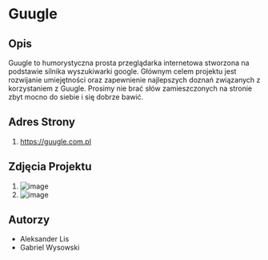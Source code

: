 # Guugle 

## Opis
Guugle to humorystyczna prosta przeglądarka internetowa stworzona na podstawie silnika wyszukiwarki google. Głównym celem projektu jest rozwijanie umiejętności oraz zapewnienie najlepszych doznań związanych z korzystaniem z Guugle. Prosimy nie brać słów zamieszczonych na stronie zbyt mocno do siebie i się dobrze bawić.

## Adres Strony
1. https://guugle.com.pl

## Zdjęcia Projektu
1. ![image](https://github.com/alwoodm/Guugle/assets/110826071/894ad2c4-eb0c-4678-85f3-e85e932f99a9)
2. ![image](https://github.com/alwoodm/Guugle/assets/110826071/39dfb411-e345-49d6-8839-3c9c3c76a564)



## Autorzy
- Aleksander Lis
- Gabriel Wysowski
